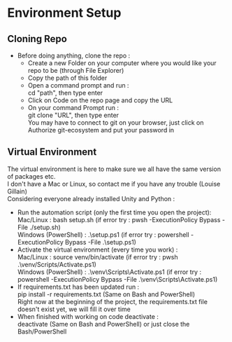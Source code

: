 # Environment Setup
## Cloning Repo
- Before doing anything, clone the repo :  
    - Create a new Folder on your computer where you would like your repo to be (through File Explorer)  
    - Copy the path of this folder  
    - Open a command prompt and run :  
        cd "path", then type enter  
    - Click on Code on the repo page and copy the URL  
    - On your command Prompt run :  
        git clone "URL", then type enter  
      You may have to connect to git on your browser, just click on Authorize git-ecosystem and put your password in
      
## Virtual Environment
The virtual environment is here to make sure we all have the same version of packages etc.  
I don't have a Mac or Linux, so contact me if you have any trouble (Louise Gillain)  
Considering everyone already installed Unity and Python :  
  - Run the automation script (only the first time you open the project):  
      Mac/Linux : bash setup.sh (if error try : pwsh -ExecutionPolicy Bypass -File ./setup.sh)  
      Windows (PowerShell) : .\setup.ps1 (if error try : powershell -ExecutionPolicy Bypass -File .\setup.ps1)  
  - Activate the virtual environment (every time you work) :  
      Mac/Linux : source venv/bin/activate (if error try : pwsh .\venv/Scripts/Activate.ps1)  
      Windows (PowerShell) : .\venv\Scripts\Activate.ps1 (if error try : powershell -ExecutionPolicy Bypass -File .\venv\Scripts\Activate.ps1)  
  - If requirements.txt has been updated run :  
      pip install -r requirements.txt (Same on Bash and PowerShell)  
    Right now at the beginning of the project, the requirements.txt file doesn't exist yet, we will fill it over time  
  - When finished with working on code deactivate :  
      deactivate (Same on Bash and PowerShell) or just close the Bash/PowerShell
